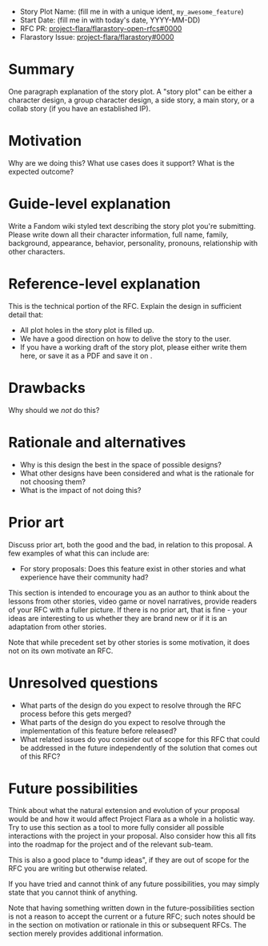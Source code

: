 - Story Plot Name: (fill me in with a unique ident, `my_awesome_feature`)
- Start Date: (fill me in with today's date, YYYY-MM-DD)
- RFC PR: [project-flara/flarastory-open-rfcs#0000](https://github.com/project-flara/flarastory-open-rfcs/pulls/0000)
- Flarastory Issue: [project-flara/flarastory#0000](https://github.com/project-flara/flarastory/issues/0000)

# Summary
[summary]: #summary

One paragraph explanation of the story plot. A "story plot" can be either a character design, a group character design, a side story, a main story, or a collab story (if you have an established IP).

# Motivation
[motivation]: #motivation

Why are we doing this? What use cases does it support? What is the expected outcome?

# Guide-level explanation
[guide-level-explanation]: #guide-level-explanation

Write a Fandom wiki styled text describing the story plot you're submitting. Please write down all their character information, full name, family, background, appearance, behavior, personality, pronouns, relationship with other characters.

# Reference-level explanation
[reference-level-explanation]: #reference-level-explanation

This is the technical portion of the RFC. Explain the design in sufficient detail that:

- All plot holes in the story plot is filled up.
- We have a good direction on how to delive the story to the user.
- If you have a working draft of the story plot, please either write them here, or save it as a PDF and save it on [](attachments/0000-attachment-name.extension). 


# Drawbacks
[drawbacks]: #drawbacks

Why should we *not* do this?

# Rationale and alternatives
[rationale-and-alternatives]: #rationale-and-alternatives

- Why is this design the best in the space of possible designs?
- What other designs have been considered and what is the rationale for not choosing them?
- What is the impact of not doing this?

# Prior art
[prior-art]: #prior-art

Discuss prior art, both the good and the bad, in relation to this proposal.
A few examples of what this can include are:

- For story proposals: Does this feature exist in other stories and what experience have their community had?

This section is intended to encourage you as an author to think about the lessons from other stories, video game or novel narratives, provide readers of your RFC with a fuller picture.
If there is no prior art, that is fine - your ideas are interesting to us whether they are brand new or if it is an adaptation from other stories.

Note that while precedent set by other stories is some motivation, it does not on its own motivate an RFC.

# Unresolved questions
[unresolved-questions]: #unresolved-questions

- What parts of the design do you expect to resolve through the RFC process before this gets merged?
- What parts of the design do you expect to resolve through the implementation of this feature before released?
- What related issues do you consider out of scope for this RFC that could be addressed in the future independently of the solution that comes out of this RFC?

# Future possibilities
[future-possibilities]: #future-possibilities

Think about what the natural extension and evolution of your proposal would
be and how it would affect Project Flara as a whole in a holistic
way. Try to use this section as a tool to more fully consider all possible
interactions with the project in your proposal.
Also consider how this all fits into the roadmap for the project
and of the relevant sub-team.

This is also a good place to "dump ideas", if they are out of scope for the
RFC you are writing but otherwise related.

If you have tried and cannot think of any future possibilities,
you may simply state that you cannot think of anything.

Note that having something written down in the future-possibilities section
is not a reason to accept the current or a future RFC; such notes should be
in the section on motivation or rationale in this or subsequent RFCs.
The section merely provides additional information.
